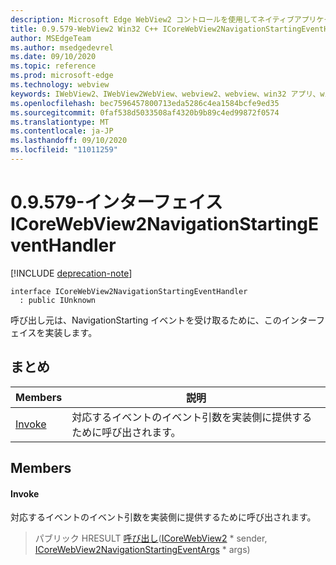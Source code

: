 ```yaml
---
description: Microsoft Edge WebView2 コントロールを使用してネイティブアプリケーションに web 技術 (HTML、CSS、JavaScript) を埋め込む
title: 0.9.579-WebView2 Win32 C++ ICoreWebView2NavigationStartingEventHandler
author: MSEdgeTeam
ms.author: msedgedevrel
ms.date: 09/10/2020
ms.topic: reference
ms.prod: microsoft-edge
ms.technology: webview
keywords: IWebView2、IWebView2WebView、webview2、webview、win32 アプリ、win32、edge、ICoreWebView2、ICoreWebView2Controller、browser control、edge html、ICoreWebView2NavigationStartingEventHandler
ms.openlocfilehash: bec7596457800713eda5286c4ea1584bcfe9ed35
ms.sourcegitcommit: 0faf538d5033508af4320b9b89c4ed99872f0574
ms.translationtype: MT
ms.contentlocale: ja-JP
ms.lasthandoff: 09/10/2020
ms.locfileid: "11011259"
---
```

# 0.9.579-インターフェイス ICoreWebView2NavigationStartingEventHandler 

[!INCLUDE [deprecation-note](../../includes/deprecation-note.md)]

```
interface ICoreWebView2NavigationStartingEventHandler
  : public IUnknown
```

呼び出し元は、NavigationStarting イベントを受け取るために、このインターフェイスを実装します。

## まとめ

 Members                        | 説明
--------------------------------|---------------------------------------------
[Invoke](#invoke) | 対応するイベントのイベント引数を実装側に提供するために呼び出されます。

## Members

#### Invoke 

対応するイベントのイベント引数を実装側に提供するために呼び出されます。

> パブリック HRESULT [呼び出し](#invoke)([ICoreWebView2](icorewebview2.md) * sender, [ICoreWebView2NavigationStartingEventArgs](icorewebview2navigationstartingeventargs.md) * args)

